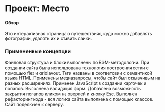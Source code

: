 # Проект: Место

#### Обзор
Это интерактивная страница о путешествиях, куда можно добавлять фотографии, удалять их и ставить лайки.

### Примененные концепции
Файловая структура и блоки выполнены по БЭМ-методологии. При создании сайта была использована технология построения сетки с помощью flex и griglayout. Теги названы в соответсвии с семантикой языка HTML. Применены медиазапросы, чтобы сайт был отзывчивым на разных расширениях. Применен JavaScript в создании карточек и попапов. Выполнена валидация форм. Добавлена возможность закрытия попапов кликом на оверлей и кнопку Esc.
Выполнен рефакторинг кода - вся логика сайта выполнена с помощью классов. Сайт поделючен к серверу.

